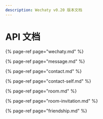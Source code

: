 ```yaml
---
description: Wechaty v0.20 版本文档
---
```


# API 文档

{% page-ref page="wechaty.md" %}

{% page-ref page="message.md" %}

{% page-ref page="contact.md" %}

{% page-ref page="contact-self.md" %}

{% page-ref page="room.md" %}

{% page-ref page="room-invitation.md" %}

{% page-ref page="friendship.md" %}



